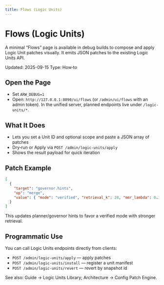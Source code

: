 ```yaml
---
title: Flows (Logic Units)
---
```


# Flows (Logic Units)

A minimal “Flows” page is available in debug builds to compose and apply Logic Unit patches visually. It emits JSON patches to the existing Logic Units API.

Updated: 2025-09-15
Type: How‑to

## Open the Page

- Set `ARW_DEBUG=1`
- Open: `http://127.0.0.1:8090/ui/flows` (or `/admin/ui/flows` with an admin token). In the unified server, planned endpoints live under `/logic-units/*`.

## What It Does

- Lets you set a Unit ID and optional scope and paste a JSON array of patches
- Dry‑run or Apply via `POST /admin/logic-units/apply`
- Shows the result payload for quick iteration

## Patch Example

```json
[
  {
    "target": "governor.hints",
    "op": "merge",
    "value": { "mode": "verified", "retrieval_k": 20, "mmr_lambda": 0.3 }
  }
]
```

This updates planner/governor hints to favor a verified mode with stronger retrieval.

## Programmatic Use

You can call Logic Units endpoints directly from clients:

- `POST /admin/logic-units/apply` — apply patches
- `POST /admin/logic-units/install` — register a unit manifest
- `POST /admin/logic-units/revert` — revert by snapshot id

See also: Guide → Logic Units Library; Architecture → Config Patch Engine.
